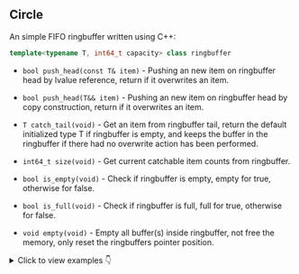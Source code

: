 ## Circle

An simple FIFO ringbuffer written using C++:
```cpp
template<typename T, int64_t capacity> class ringbuffer
```

- `bool push_head(const T& item)` - Pushing an new item on ringbuffer head by lvalue reference, return if it overwrites an item.

- `bool push_head(T&& item)` - Pushing an new item on ringbuffer head by copy construction, return if it overwrites an item.

- `T catch_tail(void)` - Get an item from ringbuffer tail, return the default initialized type T if ringbuffer is empty, and keeps the buffer in the ringbuffer if there had no overwrite action has been performed.

- `int64_t size(void)` - Get current catchable item counts from ringbuffer.

- `bool is_empty(void)` - Check if ringbuffer is empty, empty for true, otherwise for false.

- `bool is_full(void)` - Check if ringbuffer is full, full for true, otherwise for false.

- `void empty(void)` - Empty all buffer(s) inside ringbuffer, not free the memory, only reset the ringbuffers pointer position.


<details>
    <summary>Click to view examples 👇</summary>

```cpp
#include <iostream>

#include "ringbuffer.hpp"

int main() {
    ubn::ringbuffer<size_t, 4> rb;

    for(size_t i = 1; i != 10; ++i) {
        if (rb.push_head(i)) {
            std::cout << "get tail from filled ringbuffer " << rb.catch_tail() << " while pusing -> " << i << std::endl;
        } else {
            std::cout << "waiting ringbuffer to be filled -> " << i << std::endl;
        }
    }
}
```
</details>
